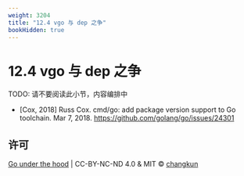 ```yaml
---
weight: 3204
title: "12.4 vgo 与 dep 之争"
bookHidden: true
---
```


# 12.4 vgo 与 dep 之争

TODO: 请不要阅读此小节，内容编排中

- [Cox, 2018] Russ Cox. cmd/go: add package version support to Go toolchain. Mar 7, 2018. https://github.com/golang/go/issues/24301

## 许可

[Go under the hood](https://github.com/changkun/go-under-the-hood) | CC-BY-NC-ND 4.0 & MIT &copy; [changkun](https://changkun.de)
